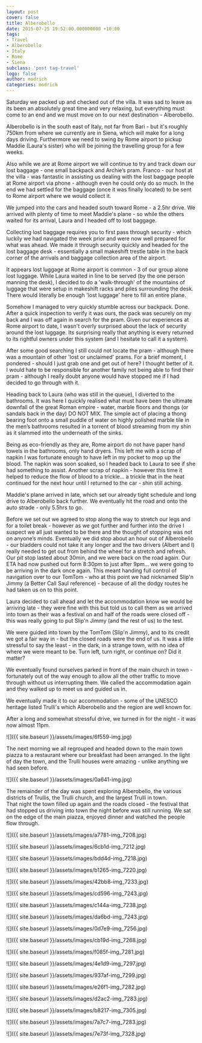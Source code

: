 ```yaml
---
layout: post
cover: false
title: Alberobello
date: 2015-07-25 19:52:00.000000000 +10:00
tags: 
- Travel
- Alberobello
- Italy
- Rome
- Siena
subclass: 'post tag-travel'
logo: false
author: modrich
categories: modrich
---
```

Saturday we packed up and checked out of the villa. It was sad to leave as its been an absolutely great time and very relaxing, but everything must come to an end and we must move on to our next destination - Alberobello.

Alberobello is in the south east of Italy, not far from Bari - but it's roughly 750km from where we currently are in Siena, which will make for a long days driving. Furthermore we need to swing by Rome airport to pickup Maddie (Laura's sister) who will be joining the travelling group for a few weeks.

Also while we are at Rome airport we will continue to try and track down our lost baggage - one small backpack and Archie’s pram. Franco - our host at the villa - was fantastic in assisting us dealing with the lost baggage people at Rome airport via phone - although even he could only do so much. In the end we had settled for the baggage (once it was finally located) to be sent to Rome airport where we would collect it.

We jumped into the cars and headed south toward Rome - a 2.5hr drive. We arrived with plenty of time to meet Maddie's plane - so while the others waited for its arrival, Laura and I headed off to lost baggage.

Collecting lost baggage requires you to first pass through security - which luckily we had navigated the week prior and were now well prepared for what was ahead. We made it through security quickly and headed for the lost baggage desk - essentially a small makeshift trestle table in the back corner of the arrivals and baggage collection area of the airport.

It appears lost luggage at Rome airport is common - 3 of our group alone lost luggage. While Laura waited in line to be served (by the one person manning the desk), I decided to do a 'walk-through' of the mountains of luggage that were setup in makeshift racks and piles surrounding the desk. There would literally be enough 'lost luggage' here to fill an entire plane.

Somehow I managed to very quickly stumble across our backpack. Done. After a quick inspection to verify it was ours, the pack was securely on my back and I was off again in search for the pram. Given our experiences at Rome airport to date, I wasn't overly surprised about the lack of security around the lost luggage. Its surprising really that anything is every returned to its rightful owners under this system (and I hesitate to call it a system).

After some good searching I still could not locate the pram - although there was a mountain of other 'lost or unclaimed' prams. For a brief moment, I pondered - should I just grab one and get out of here? I thought better of it. I would hate to be responsible for another family not being able to find their pram - although I really doubt anyone would have stopped me if I had decided to go through with it.

Heading back to Laura (who was still in the queue), I diverted to the bathrooms. It was here I quickly realised what must have been the ultimate downfall of the great Roman empire - water, marble floors and thongs (or sandals back in the day) DO NOT MIX. The simple act of placing a thong bearing foot onto a small puddle of water on highly polished marble tile in the men’s bathrooms resulted in a torrent of blood streaming from my shin as it slammed into the underneath of the sinks.

Being as eco-friendly as they are, Rome airport do not have paper hand towels in the bathrooms, only hand dryers. This left me with a scrap of napkin I was fortunate enough to have left in my pocket to mop up the blood. The napkin was soon soaked, so I headed back to Laura to see if she had something to assist. Another scrap of napkin - however this time it helped to reduce the flow of blood to a trickle... a trickle that in the heat continued for the next hour until I returned to the car - shin still aching.

Maddie's plane arrived in late, which set our already tight schedule and long drive to Alberobello back further. We eventually hit the road and onto the auto strade - only 5.5hrs to go.

Before we set out we agreed to stop along the way to stretch our legs and for a toilet break - however as we got further and further into the drive I suspect we all just wanted to be there and the thought of stopping was not on anyone’s minds. Eventually we did stop about an hour out of Alberobello - our bladders could not take it any longer and the two drivers (Albert and I) really needed to get out from behind the wheel for a stretch and refresh. Our pit stop lasted about 30min, and we were back on the road again. Our ETA had now pushed out form 8:30pm to just after 9pm… we were going to be arriving in the dark once again. This meant handing full control of navigation over to our TomTom - who at this point we had nicknamed Slip'n Jimmy (a Better Call Saul reference) - because of all the dodgy routes he had taken us on to this point.

Laura decided to call ahead and let the accommodation know we would be arriving late - they were fine with this but told us to call them as we arrived into town as their was a festival on and half of the roads were closed off - this was really going to put Slip'n Jimmy (and the rest of us) to the test.

We were guided into town by the TomTom (Slip'n Jimmy), and to its credit we got a fair way in - but the closed roads were the end of us. It was a little stressful to say the least - in the dark, in a strange town, with no idea of where we were meant to be. Turn left, turn right, or continue on? Did it matter?

We eventually found ourselves parked in front of the main church in town - fortunately out of the way enough to allow all the other traffic to move through without us interrupting them. We called the accommodation again and they walked up to meet us and guided us in.

We eventually made it to our accommodation - some of the UNESCO heritage listed Trulli's which Alberobello and the region are well known for.

After a long and somewhat stressful drive, we turned in for the night - it was now almost 11pm.

![]({{ site.baseurl }}/assets/images/6f559-img.jpg)

The next morning we all regrouped and headed down to the main town piazza to a restaurant where our breakfast had been arranged. In the light of day the town, and the Trulli houses were amazing - unlike anything we had seen before.

![]({{ site.baseurl }}/assets/images/0a641-img.jpg)

The remainder of the day was spent exploring Alberobello, the various districts of Trullis, the Trulli church, and the largest Trulli in town.  
That night the town filled up again and the roads closed - the festival that had stopped us driving into town the night before was still running. We sat on the edge of the main piazza, enjoyed dinner and watched the people flow through.

![]({{ site.baseurl }}/assets/images/a7781-img_7208.jpg)

![]({{ site.baseurl }}/assets/images/6cb1d-img_7212.jpg)

![]({{ site.baseurl }}/assets/images/bdd4d-img_7218.jpg)

![]({{ site.baseurl }}/assets/images/b1265-img_7220.jpg)

![]({{ site.baseurl }}/assets/images/42bb8-img_7233.jpg)

![]({{ site.baseurl }}/assets/images/cd596-img_7243.jpg)

![]({{ site.baseurl }}/assets/images/c144a-img_7238.jpg)

![]({{ site.baseurl }}/assets/images/da6bd-img_7243.jpg)

![]({{ site.baseurl }}/assets/images/0d7e9-img_7256.jpg)

![]({{ site.baseurl }}/assets/images/cb19d-img_7268.jpg)

![]({{ site.baseurl }}/assets/images/f085f-img_7281.jpg)

![]({{ site.baseurl }}/assets/images/4e1d9-img_7297.jpg)

![]({{ site.baseurl }}/assets/images/937af-img_7299.jpg)

![]({{ site.baseurl }}/assets/images/e26f1-img_7282.jpg)

![]({{ site.baseurl }}/assets/images/d2ac2-img_7283.jpg)

![]({{ site.baseurl }}/assets/images/b8217-img_7305.jpg)

![]({{ site.baseurl }}/assets/images/7a7c7-img_7283.jpg)

![]({{ site.baseurl }}/assets/images/7e73f-img_7328.jpg)

